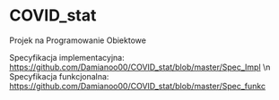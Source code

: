 # COVID_stat
Projek na Programowanie Obiektowe

Specyfikacja implementacyjna: https://github.com/Damianoo00/COVID_stat/blob/master/Spec_Impl \n
Specyfikacja funkcjonalna: https://github.com/Damianoo00/COVID_stat/blob/master/Spec_funkc
